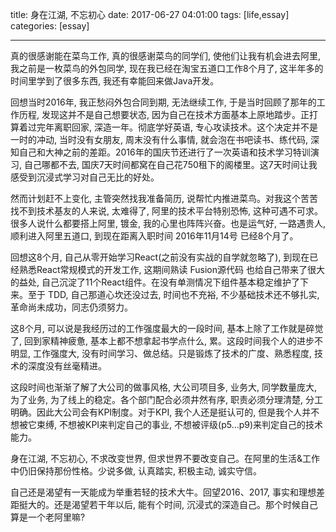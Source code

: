 title: 身在江湖, 不忘初心
date: 2017-06-27 04:01:00
tags: [life,essay]
categories: [essay]

---

真的很感谢能在菜鸟工作, 真的很感谢菜鸟的同学们, 使他们让我有机会进去阿里, 我之前是一枚菜鸟的外包同学, 现在我已经在淘宝五道口工作8个月了, 这半年多的时间里学到了很多东西, 我还有幸能回来做Java开发。

回想当时2016年, 我正愁闷外包合同到期, 无法继续工作, 于是当时回顾了那年的工作历程, 发现这并不是自己想要状态, 因为自己在技术方面基本上原地踏步。正打算着过完年离职回家, 深造一年。彻底学好英语, 专心攻读技术。这个决定并不是一时的冲动, 当时没有女朋友, 周末没有什么事情, 就会泡在书吧读书、练代码, 深知自己和大神之前的差距。2016年的国庆节还进行了一次英语和技术学习特训演习, 自己哪都不去, 国庆7天时间都窝在自己花750租下的阁楼里。这7天时间让我感受到沉浸式学习对自己无比的好处。

然而计划赶不上变化, 主管突然找我准备简历, 说帮忙内推进菜鸟。对我这个苦苦找不到技术基友的人来说, 太难得了, 阿里的技术平台特别恐怖, 这种可遇不可求。很多人说什么都要搭上阿里, 镀金, 我的心里也阵阵兴奋。也是运气好, 一路遇贵人, 顺利进入阿里五道口, 到现在距离入职时间 2016年11月14号 已经8个月了。

回想这8个月, 自己从零开始学习React(之前没有实战的自学就忽略了), 到现在已经熟悉React常规模式的开发工作, 这期间熟读 Fusion源代码 也给自己带来了很大的益处, 自己沉淀了11个React组件。在没有单测情况下组件基本稳定维护了下来。至于 TDD, 自己那道心坎还没过去, 时间也不充裕, 不少基础技术还不够扎实, 革命尚未成功，同志仍须努力。

这8个月, 可以说是我经历过的工作强度最大的一段时间, 基本上除了工作就是碎觉了, 回到家精神疲惫, 基本上都不想拿起书学点什么, 累。这段时间我个人的进步不明显, 工作强度大, 没有时间学习、做总结。只是锻炼了技术的广度、熟悉程度, 技术的深度没有丝毫精进。

这段时间也渐渐了解了大公司的做事风格, 大公司项目多, 业务大, 同学数量庞大, 为了业务, 为了线上的稳定。各个部门配合必须井然有序, 职责必须分理清楚, 分工明确。因此大公司会有KPI制度。对于KPI, 我个人还是挺认可的, 但是我个人并不想被它束缚, 不想被KPI来判定自己的事业, 不想被评级(p5...p9)来判定自己的技术能力。

身在江湖, 不忘初心, 不求改变世界, 但求世界不要改变自己。在阿里的生活&工作中仍旧保持那份性格。少说多做, 认真踏实, 积极主动, 诚实守信。

自己还是渴望有一天能成为举重若轻的技术大牛。回望2016、2017, 事实和理想差距挺大的。还是渴望若干年以后, 能有个时间, 沉浸式的深造自己。那个时候自己算是一个老阿里嘛?

